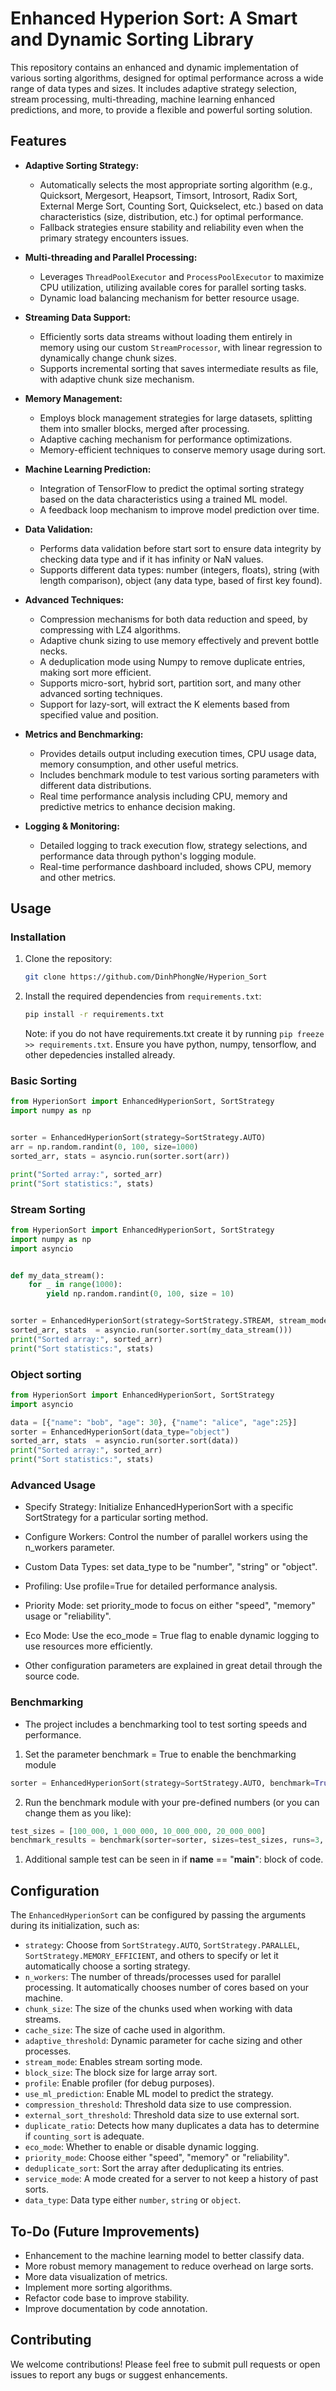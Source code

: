 # Enhanced Hyperion Sort: A Smart and Dynamic Sorting Library

This repository contains an enhanced and dynamic implementation of various sorting algorithms, designed for optimal performance across a wide range of data types and sizes. It includes adaptive strategy selection, stream processing, multi-threading, machine learning enhanced predictions, and more, to provide a flexible and powerful sorting solution.

## Features

*   **Adaptive Sorting Strategy:**
    *   Automatically selects the most appropriate sorting algorithm (e.g., Quicksort, Mergesort, Heapsort, Timsort, Introsort, Radix Sort, External Merge Sort, Counting Sort, Quickselect, etc.) based on data characteristics (size, distribution, etc.) for optimal performance.
    *   Fallback strategies ensure stability and reliability even when the primary strategy encounters issues.
*   **Multi-threading and Parallel Processing:**
    *   Leverages `ThreadPoolExecutor` and `ProcessPoolExecutor` to maximize CPU utilization, utilizing available cores for parallel sorting tasks.
    *   Dynamic load balancing mechanism for better resource usage.

*   **Streaming Data Support:**
    *   Efficiently sorts data streams without loading them entirely in memory using our custom `StreamProcessor`, with linear regression to dynamically change chunk sizes.
    *   Supports incremental sorting that saves intermediate results as file, with adaptive chunk size mechanism.

*   **Memory Management:**
    *   Employs block management strategies for large datasets, splitting them into smaller blocks, merged after processing.
    *   Adaptive caching mechanism for performance optimizations.
    *    Memory-efficient techniques to conserve memory usage during sort.

*   **Machine Learning Prediction:**
    *   Integration of TensorFlow to predict the optimal sorting strategy based on the data characteristics using a trained ML model.
    *   A feedback loop mechanism to improve model prediction over time.

*   **Data Validation:**
    *   Performs data validation before start sort to ensure data integrity by checking data type and if it has infinity or NaN  values.
    *   Supports different data types: number (integers, floats), string (with length comparison), object (any data type, based of first key found).

*   **Advanced Techniques:**
    *   Compression mechanisms for both data reduction and speed, by compressing with LZ4 algorithms.
    *    Adaptive chunk sizing to use memory effectively and prevent bottle necks.
    *   A deduplication mode using Numpy to remove duplicate entries, making sort more efficient.
    *   Supports micro-sort, hybrid sort, partition sort, and many other advanced sorting techniques.
    *   Support for lazy-sort, will extract the K elements based from specified value and position.

*  **Metrics and Benchmarking:**
    * Provides details output including execution times, CPU usage data, memory consumption, and other useful metrics.
    * Includes benchmark module to test various sorting parameters with different data distributions.
    * Real time performance analysis including CPU, memory and predictive metrics to enhance decision making.

*   **Logging & Monitoring:**
    *   Detailed logging to track execution flow, strategy selections, and performance data through python's logging module.
    *   Real-time performance dashboard included, shows CPU, memory and other metrics.

## Usage

### Installation

1.  Clone the repository:

    ```bash
    git clone https://github.com/DinhPhongNe/Hyperion_Sort
    ```
2.  Install the required dependencies from `requirements.txt`:
    ```bash
    pip install -r requirements.txt
    ```
    Note: if you do not have requirements.txt create it by running `pip freeze >> requirements.txt`. Ensure you have python, numpy, tensorflow, and other depedencies installed already.

### Basic Sorting

```python
from HyperionSort import EnhancedHyperionSort, SortStrategy
import numpy as np


sorter = EnhancedHyperionSort(strategy=SortStrategy.AUTO)
arr = np.random.randint(0, 100, size=1000)
sorted_arr, stats = asyncio.run(sorter.sort(arr))

print("Sorted array:", sorted_arr)
print("Sort statistics:", stats)
```

### Stream Sorting
```python
from HyperionSort import EnhancedHyperionSort, SortStrategy
import numpy as np
import asyncio


def my_data_stream():
    for _ in range(1000):
        yield np.random.randint(0, 100, size = 10)


sorter = EnhancedHyperionSort(strategy=SortStrategy.STREAM, stream_mode=True)
sorted_arr, stats  = asyncio.run(sorter.sort(my_data_stream()))
print("Sorted array:", sorted_arr)
print("Sort statistics:", stats)
```

### Object sorting

```python
from HyperionSort import EnhancedHyperionSort, SortStrategy
import asyncio

data = [{"name": "bob", "age": 30}, {"name": "alice", "age":25}]
sorter = EnhancedHyperionSort(data_type="object")
sorted_arr, stats  = asyncio.run(sorter.sort(data))
print("Sorted array:", sorted_arr)
print("Sort statistics:", stats)
```

### Advanced Usage
* Specify Strategy: Initialize EnhancedHyperionSort with a specific SortStrategy for a particular sorting method.

* Configure Workers: Control the number of parallel workers using the n_workers parameter.

* Custom Data Types: set data_type to be "number", "string" or "object".

* Profiling: Use profile=True for detailed performance analysis.

* Priority Mode: set priority_mode to focus on either "speed", "memory" usage or "reliability".

* Eco Mode: Use the eco_mode = True flag to enable dynamic logging to use resources more efficiently.

* Other configuration parameters are explained in great detail through the source code.

### Benchmarking
* The project includes a benchmarking tool to test sorting speeds and performance.

1. Set the parameter benchmark = True to enable the benchmarking module
```python
sorter = EnhancedHyperionSort(strategy=SortStrategy.AUTO, benchmark=True)
```

2. Run the benchmark module with your pre-defined numbers (or you can change them as you like):
```python
test_sizes = [100_000, 1_000_000, 10_000_000, 20_000_000]
benchmark_results = benchmark(sorter=sorter, sizes=test_sizes, runs=3, save_results=True)
```

1. Additional sample test can be seen in if __name__ == "__main__": block of code.

## Configuration

The `EnhancedHyperionSort` can be configured by passing the arguments during its initialization, such as:

*   `strategy`: Choose from `SortStrategy.AUTO`, `SortStrategy.PARALLEL`, `SortStrategy.MEMORY_EFFICIENT`, and others to specify or let it automatically choose a sorting strategy.
*   `n_workers`: The number of threads/processes used for parallel processing. It automatically chooses number of cores based on your machine.
*   `chunk_size`: The size of the chunks used when working with data streams.
*   `cache_size`: The size of cache used in algorithm.
*   `adaptive_threshold`: Dynamic parameter for cache sizing and other processes.
*   `stream_mode`: Enables stream sorting mode.
*   `block_size`: The block size for large array sort.
*   `profile`: Enable profiler (for debug purposes).
*   `use_ml_prediction`: Enable ML model to predict the strategy.
*   `compression_threshold`: Threshold data size to use compression.
*   `external_sort_threshold`: Threshold data size to use external sort.
*   `duplicate_ratio`: Detects how many duplicates a data has to determine if `counting_sort` is adequate.
*   `eco_mode`: Whether to enable or disable dynamic logging.
*   `priority_mode`: Choose either "speed", "memory" or "reliability".
*   `deduplicate_sort`: Sort the array after deduplicating its entries.
*  `service_mode`: A mode created for a server to not keep a history of past sorts.
*   `data_type`: Data type either `number`, `string` or `object`.

## To-Do (Future Improvements)

*   Enhancement to the machine learning model to better classify data.
*   More robust memory management to reduce overhead on large sorts.
*   More data visualization of metrics.
*   Implement more sorting algorithms.
*   Refactor code base to improve stability.
*   Improve documentation by code annotation.

## Contributing

We welcome contributions! Please feel free to submit pull requests or open issues to report any bugs or suggest enhancements.